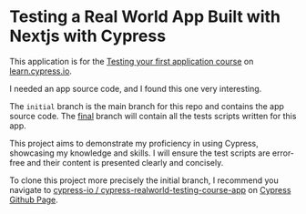 # Testing a Real World App Built with Nextjs with Cypress

This application is for the [Testing your first application course](https://learn.cypress.io/testing-your-first-application) on [learn.cypress.io](https://learn.cypress.io/).

I needed an app source code, and I found this one very interesting.

The `initial` branch is the main branch for this repo and contains the app source code. The [final](https://github.com/...) branch will contain all the tests scripts written for this app.

This project aims to demonstrate my proficiency in using Cypress, showcasing my knowledge and skills. I will ensure the test scripts are error-free and their content is presented clearly and concisely.

To clone this project more precisely the initial branch, I recommend you navigate to [cypress-io / cypress-realworld-testing-course-app](https://github.com/cypress-io/cypress-realworld-testing-course-app) on [Cypress Github Page](https://github.com/cypress-io/cypress-realworld-testing-course-app).

